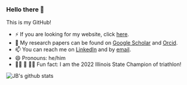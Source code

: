 ### Hello there 👋

This is my GitHub!

- ⚡ If you are looking for my website, click [here](https://jean-baptistebouvier.github.io/).
- 🔭 My research papers can be found on [Google Scholar](https://scholar.google.com/citations?user=Ovf-u14AAAAJ&hl=en) and [Orcid](https://orcid.org/my-orcid?orcid=0000-0003-3116-7252).
- 📫 You can reach me on [LinkedIn](http://www.linkedin.com/in/jean-baptiste-bouvier-4a2599167) and by [email](mailto:bouvier3@illinois.edu).
- 😄 Pronouns: he/him
- 🏊‍♂️ 🚴 🏃‍♂️ Fun fact: I am the 2022 Illinois State Champion of triathlon!


<!--
### Languages

[![Python](https://img.shields.io/badge/python-black?style=for-the-badge&logo=python)](https://github.com/Jean-BaptisteBouvier)
[![JavaScript](https://img.shields.io/badge/javascript-black?style=for-the-badge&logo=javascript)](https://github.com/Jean-BaptisteBouvier)
[![SQL](https://img.shields.io/badge/sql-black?style=for-the-badge&logo=mysql)](https://github.com/Jean-BaptisteBouvier)
-->




![JB's github stats](https://github-readme-stats.vercel.app/api?username=Jean-BaptisteBouvier&show_icons=true&hide_border=false&count_private=true)




<!--
**Jean-BaptisteBouvier/Jean-BaptisteBouvier** is a ✨ _special_ ✨ repository because its `README.md` (this file) appears on your GitHub profile.

Here are some ideas to get you started:

- 🔭 I’m currently working on ...
- 🌱 I’m currently learning ...
- 👯 I’m looking to collaborate on ...
- 🤔 I’m looking for help with ...
- 💬 Ask me about ...
- 📫 How to reach me: ...
- 😄 Pronouns: ...
- ⚡ Fun fact: ...
-->
